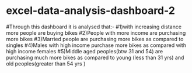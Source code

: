 # excel-data-analysis-dashboard-2

#Through this dashboard it is analysed that:-
#1)with increasing distance more people are buying bikes
#2)People with more income are purchasing more bikes
#3)Married people are purchasing more bikes as compared to singles
#4)Males with high income purchase more bikes as compared with high income females
#5)Middle aged peoples(btw 31 and 54) are purchasing much more bikes as compared to young (less than 31 yrs) and old peoples(greater than 54 yrs )



